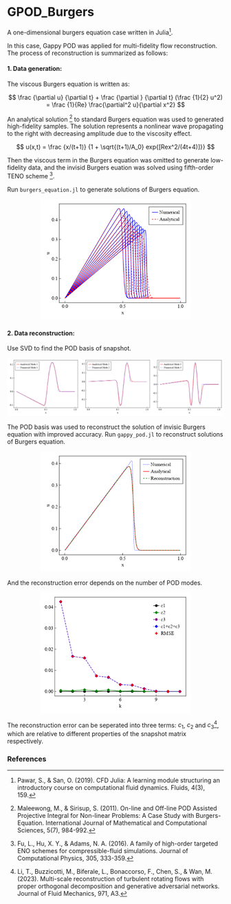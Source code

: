 # GPOD_Burgers
A one-dimensional burgers equation case written in Julia[^1].

In this case, Gappy POD was applied for multi-fidelity flow reconstruction. The process of reconstruction is summarized as follows: 

#### 1. Data generation:

The viscous Burgers equation is written as:

  $$ 
  \frac {\partial u} {\partial t} + \frac {\partial } {\partial t} (\frac {1}{2} u^2) = \frac {1}{Re} \frac{\partial^2 u}{\partial x^2}
  $$

An analytical solution [^2] to standard Burgers equation was used to generated high-fidelity samples. The solution represents a nonlinear wave propagating to the right with decreasing amplitude due to the viscosity effect.

  $$
  u(x,t) = \frac {x/(t+1)} {1 + \sqrt{(t+1)/A_0} exp{[Rex^2/(4t+4)]}}
  $$

Then the viscous term in the Burgers equation was omitted to generate low-fidelity data, and the invisid Burgers euation was solved using fifth-order TENO scheme [^3]. 

Run `burgers_equation.jl` to generate solutions of Burgers equation.
   
  <div align="center">
	<img src="https://github.com/h5ch/GPOD_Burgers/blob/main/Results/Burgers_solution.png" alt="Editor" width="350">
  </div>

#### 2. Data reconstruction:

Use SVD to find the POD basis of snapshot.

  ![image](https://github.com/h5ch/GPOD_Burgers/blob/main/Results/Modes.png)

The POD basis was used to reconstruct the solution of invisic Burgers equation with improved accuracy. Run `gappy_pod.jl` to reconstruct solutions of Burgers equation.

  <div align="center">
	<img src="https://github.com/h5ch/GPOD_Burgers/blob/main/Results/Reconstruction.png" alt="Editor" width="350">
  </div>

And the reconstruction error depends on the number of POD modes. 

  <div align="center">
	<img src="https://github.com/h5ch/GPOD_Burgers/blob/main/Results/Error.png" alt="Editor" width="350">
  </div>

The reconstruction error can be seperated into three terms: $c_1$, $c_2$ and $c_3$[^4], which are relative to different properties of the snapshot matrix respectively. 

### References
[^1]: Pawar, S., & San, O. (2019). CFD Julia: A learning module structuring an introductory course on computational fluid dynamics. Fluids, 4(3), 159.

[^2]: Maleewong, M., & Sirisup, S. (2011). On-line and Off-line POD Assisted Projective Integral for Non-linear Problems: A Case Study with Burgers-Equation. International Journal of Mathematical and Computational Sciences, 5(7), 984-992.

[^3]: Fu, L., Hu, X. Y., & Adams, N. A. (2016). A family of high-order targeted ENO schemes for compressible-fluid simulations. Journal of Computational Physics, 305, 333-359.

[^4]: Li, T., Buzzicotti, M., Biferale, L., Bonaccorso, F., Chen, S., & Wan, M. (2023). Multi-scale reconstruction of turbulent rotating flows with proper orthogonal decomposition and generative adversarial networks. Journal of Fluid Mechanics, 971, A3.
